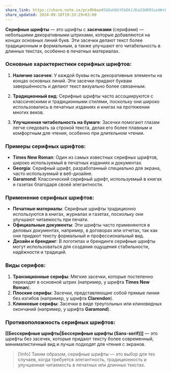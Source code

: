 ```yaml
---
share_link: https://share.note.sx/pcx9h6ao#5G6wU6kY5UDk1JKaG3HKR5axHW+DJtpVxl5dTLQg/Os
share_updated: 2024-09-18T19:33:29+03:00
---
```

**Серифные шрифты** — это шрифты с **засечками** (серифами) — небольшими декоративными штрихами, которые добавляются на концах основных линий букв. Эти засечки делают текст более традиционным и формальным, а также улучшают его читабельность в длинных текстах, особенно в печатных материалах.

### Основные характеристики серифных шрифтов:

1. **Наличие засечек**: У каждой буквы есть декоративные элементы на концах основных линий. Эти засечки придают буквам завершённость и делают текст визуально более связанным.
    
2. **Традиционный вид**: Серифные шрифты часто ассоциируются с классическими и традиционными стилями, поскольку они широко использовались в печатных изданиях и книгах на протяжении многих веков.
    
3. **Улучшенная читабельность на бумаге**: Засечки помогают глазам легче следовать за строкой текста, делая его более плавным и комфортным для чтения, особенно при длительном чтении.
    

### Примеры серифных шрифтов:

- **Times New Roman**: Один из самых известных серифных шрифтов, широко используемый в печатных изданиях и документах.
- **Georgia**: Серифный шрифт, разработанный специально для экрана, часто используемый в веб-дизайне.
- **Garamond**: Классический серифный шрифт, используемый в книгах и газетах благодаря своей элегантности.

### Применение серифных шрифтов:

- **Печатные материалы**: Серифные шрифты традиционно используются в книгах, журналах и газетах, поскольку они улучшают читаемость при печати.
- **Официальные документы**: Эти шрифты часто применяются в деловых документах, например, в договорах или отчетах, так как они придают тексту формальный и профессиональный вид.
- **Дизайн и брендинг**: В логотипах и брендинге серифные шрифты могут использоваться для создания ощущения стабильности, надёжности и традиций.

### Виды серифов:

1. **Транзиционные серифы**: Мягкие засечки, которые постепенно переходят в основной штрих (например, у шрифта **Times New Roman**).
2. **Плоские серифы**: Засечки, представляющие собой прямые линии без изгибов (например, у шрифта **Clarendon**).
3. **Клинковые серифы**: Засечки в виде треугольных или клиновидных окончаний (например, у шрифта **Garamond**).

### Противоположность серифных шрифтов:

**[[Бесcерифные шрифты|Бессерифные шрифты (Sans-serif)]]** — это шрифты без засечек, которые придают тексту более современный, минималистичный вид и лучше подходят для чтения с экранов.

>[!info] Таким образом, серифные шрифты — это выбор для тех случаев, когда требуется элегантность, традиционность и улучшенная читаемость в печатных или длинных текстах.